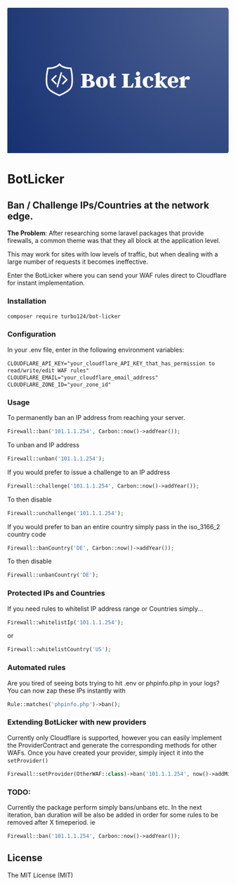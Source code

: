 
<p align="center">
    <img src="botlicker.png">
</p>

# BotLicker

## Ban / Challenge IPs/Countries at the network edge.

**The Problem**: After researching some laravel packages that provide firewalls, a common theme was that they all block at the application level.

This may work for sites with low levels of traffic, but when dealing with a large number of requests it becomes ineffective.

Enter the BotLicker where you can send your WAF rules direct to Cloudflare for instant implementation.

### Installation

```
composer require turbo124/bot-licker
```

### Configuration

In your .env file, enter in the following environment variables:

```
CLOUDFLARE_API_KEY="your_cloudflare_API_KEY_that_has_permission to read/write/edit WAF rules"
CLOUDFLARE_EMAIL="your_cloudflare_email_address"
CLOUDFLARE_ZONE_ID="your_zone_id"
```

### Usage

To permanently ban an IP address from reaching your server.

```php
Firewall::ban('101.1.1.254', Carbon::now()->addYear());
```

To unban and IP address

```php
Firewall::unban('101.1.1.254');
```

If you would prefer to issue a challenge to an IP address

```php
Firewall::challenge('101.1.1.254', Carbon::now()->addYear());
```

To then disable

```php
Firewall::unchallenge('101.1.1.254');
```

If you would prefer to ban an entire country simply pass in the iso_3166_2 country code

```php
Firewall::banCountry('DE', Carbon::now()->addYear());
```

To then disable

```php
Firewall::unbanCountry('DE');
```

### Protected IPs and Countries

If you need rules to whitelist IP address range or Countries simply...

```php
Firewall::whitelistIp('101.1.1.254');
```

or

```php
Firewall::whitelistCountry('US');
```

### Automated rules

Are you tired of seeing bots trying to hit .env or phpinfo.php in your logs? You can now zap these IPs instantly with

```php
Rule::matches('phpinfo.php')->ban();
```

### Extending BotLicker with new providers

Currently only Cloudflare is supported, however you can easily implement the ProviderContract and generate the corresponding methods for other WAFs. Once you have created your provider, simply inject it into the `setProvider()`

```php
Firewall::setProvider(OtherWAF::class)->ban('101.1.1.254', now()->addMinutes(5));
```

### TODO:
Currently the package perform simply bans/unbans etc. In the next iteration, ban duration will be also be added in order for some rules to be removed after X timeperiod. ie

```php
Firewall::ban('101.1.1.254', Carbon::now()->addYear());
```

## License
The MIT License (MIT)
